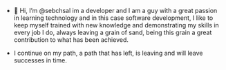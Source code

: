 - 👋 Hi, I’m @sebchsal im a developer and I am a guy with a great passion in learning technology and in this case software development,
I like to keep myself trained with new knowledge and demonstrating my skills in every job I do, always leaving a grain of sand, being
this grain a great contribution to what has been achieved.

- I continue on my path, a path that has left, is leaving and will leave successes in time.

<!---
sebchsal/sebchsal is a ✨ special ✨ repository because its `README.md` (this file) appears on your GitHub profile.
You can click the Preview link to take a look at your changes.
--->
